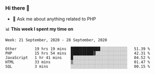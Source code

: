 ### Hi there 👋

<!--
**mustafaculban/mustafaculban** is a ✨ _special_ ✨ repository because its `README.md` (this file) appears on your GitHub profile.

Here are some ideas to get you started:

- 🌱 I’m currently learning ...
- 👯 I’m looking to collaborate on ...
- 🤔 I’m looking for help with ...
- 📫 How to reach me: ...
- 😄 Pronouns: ...
- ⚡ Fun fact: ...

-->
- 💬 Ask me about anything related to PHP


📊 **This week I spent my time on**
<!--START_SECTION:waka-->
```text
Week: 21 September, 2020 - 28 September, 2020

Other        19 hrs 19 mins  █████████████░░░░░░░░░░░░   51.39 % 
PHP          15 hrs 54 mins  ██████████▓░░░░░░░░░░░░░░   42.31 % 
JavaScript   1 hr 41 mins    █░░░░░░░░░░░░░░░░░░░░░░░░   04.52 % 
HTML         33 mins         ▒░░░░░░░░░░░░░░░░░░░░░░░░   01.47 % 
SQL          3 mins          ░░░░░░░░░░░░░░░░░░░░░░░░░   00.15 % 
```
<!--END_SECTION:waka-->
